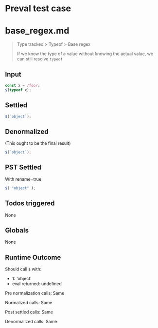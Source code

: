# Preval test case

# base_regex.md

> Type tracked > Typeof > Base regex
>
> If we know the type of a value without knowing the actual value, we can still resolve `typeof`

## Input

`````js filename=intro
const x = /foo/;
$(typeof x);
`````


## Settled


`````js filename=intro
$(`object`);
`````


## Denormalized
(This ought to be the final result)

`````js filename=intro
$(`object`);
`````


## PST Settled
With rename=true

`````js filename=intro
$( "object" );
`````


## Todos triggered


None


## Globals


None


## Runtime Outcome


Should call `$` with:
 - 1: 'object'
 - eval returned: undefined

Pre normalization calls: Same

Normalized calls: Same

Post settled calls: Same

Denormalized calls: Same
